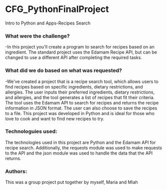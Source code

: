 # CFG_PythonFinalProject
Intro to Python and Apps-Recipes Search
### What were the challenge?
-In this project you'll create a program to search for recipes based on an ingredient. The standard project uses the Edamam Recipe API, but can be changed to use a different API after completing the required tasks. 
### What did we do based on what was requested?
-We've created a project that is a recipe search tool, which allows users to find recipes based on specific ingredients, dietary restrictions, and allergies. The user inputs their preferred ingredients, dietary restrictions, and allergies, and the tool generates a list of recipes that fit their criteria. The tool uses the Edamam API to search for recipes and returns the recipe information in JSON format. The user can also choose to save the recipes to a file. This project was developed in Python and is ideal for those who love to cook and want to find new recipes to try.
### Technologuies used:
The technologies used in this project are Python and the Edamam API for recipe search. Additionally, the requests module was used to make requests to the API and the json module was used to handle the data that the API returns.
### Authors:
This was a group project put together by myself, Maria and Miah
